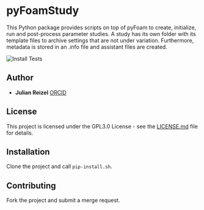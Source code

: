 # pyFoamStudy

This Python package provides scripts on top of pyFoam to create, initialize, run and post-process parameter studies.
A study has its own folder with its template files to archive settings that are not under variation.
Furthermore, metadata is stored in an .info file and assistant files are created.

![Install Tests](https://github.com/JulianJohannes/pyFoamStudy/actions/workflows/install.yml/badge.svg)

## Author

* **Julian Reizel** [ORCID](https://orcid.org/0000-0002-3787-0283)

## License

This project is licensed under the GPL3.0 License - see the [LICENSE.md](LICENSE.md) file for details.

## Installation

Clone the project and call `pip-install.sh`.

## Contributing

Fork the project and submit a merge request.

